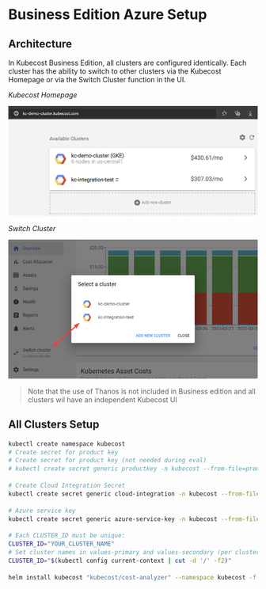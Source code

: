 # Business Edition Azure Setup

## Architecture

In Kubecost Business Edition, all clusters are configured identically. Each cluster has the ability to switch to other clusters via the Kubecost Homepage or via the Switch Cluster function in the UI.

*Kubecost Homepage*

![Kubecost-homepage](../images/kubecost-homepage.png)

*Switch Cluster*

![Kubecost-switch-cluster](../images/kubecost-switch-clusters.png)

>Note that the use of Thanos is not included in Business edition and all clusters wil have an independent Kubecost UI

## All Clusters Setup

```bash
kubectl create namespace kubecost
# Create secret for product key
# Create secret for product key (not needed during eval)
# kubectl create secret generic productkey -n kubecost --from-file=productkey.json

# Create Cloud Integration Secret
kubectl create secret generic cloud-integration -n kubecost --from-file=cloud-integration.json

# Azure service key
kubectl create secret generic azure-service-key -n kubecost --from-file=service-key.json

# Each CLUSTER_ID must be unique:
CLUSTER_ID="YOUR_CLUSTER_NAME"
# Set cluster names in values-primary and values-secondary (per cluster) or via script using with the this kubectl config command and pass the values to: --set prometheus.server.global.external_labels.cluster_id=$CLUSTER_ID --set kubecostProductConfigs.clusterName=$CLUSTER_ID:
CLUSTER_ID="$(kubectl config current-context | cut -d '/' -f2)"

helm install kubecost "kubecost/cost-analyzer" --namespace kubecost -f ./values-azure-primary.yaml --set prometheus.server.global.external_labels.cluster_id=$CLUSTER_ID --set kubecostProductConfigs.clusterName=$CLUSTER_ID
```
